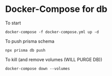 
# Docker-Compose for db

To start
```
docker-compose -f docker-compose.yml up -d
```

To push prisma schema
```
npx prisma db push 
```

To kill (and remove volumes (WILL PURGE DB))
```
docker-compose down --volumes
```

